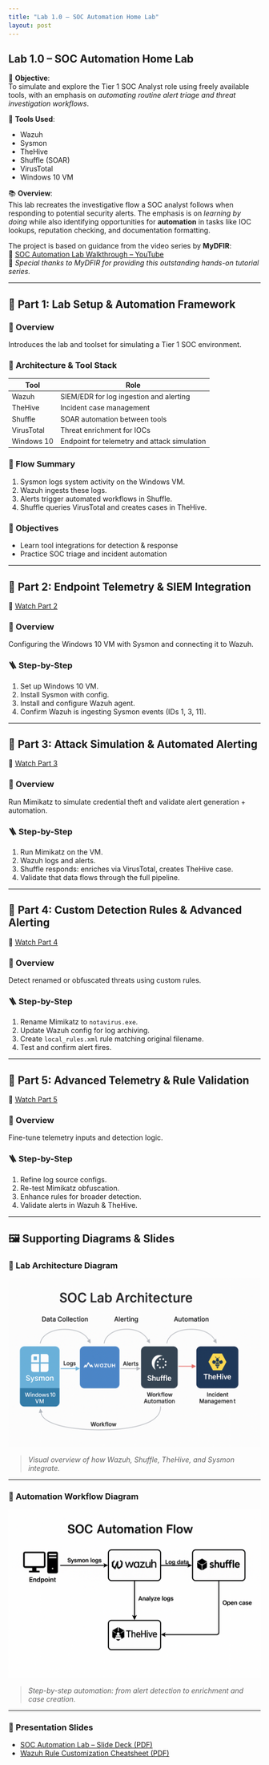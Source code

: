 ```yaml
---
title: "Lab 1.0 – SOC Automation Home Lab"
layout: post
---
```


## Lab 1.0 – SOC Automation Home Lab

🎯 **Objective**:  
To simulate and explore the Tier 1 SOC Analyst role using freely available tools, with an emphasis on *automating routine alert triage and threat investigation workflows*.

🔧 **Tools Used**:
- Wazuh
- Sysmon
- TheHive
- Shuffle (SOAR)
- VirusTotal
- Windows 10 VM

📚 **Overview**:  
This lab recreates the investigative flow a SOC analyst follows when responding to potential security alerts. The emphasis is on *learning by doing* while also identifying opportunities for **automation** in tasks like IOC lookups, reputation checking, and documentation formatting.

The project is based on guidance from the video series by **MyDFIR**:  
🎥 [SOC Automation Lab Walkthrough – YouTube](https://youtu.be/XR3eamn8ydQ?si=WLR8_IjbkIGodCc5)  
💬 *Special thanks to MyDFIR for providing this outstanding hands-on tutorial series.*

---

## 📌 Part 1: Lab Setup & Automation Framework

### 🧭 Overview
Introduces the lab and toolset for simulating a Tier 1 SOC environment.

### 🧱 Architecture & Tool Stack
| Tool        | Role                                      |
|-------------|--------------------------------------------|
| Wazuh       | SIEM/EDR for log ingestion and alerting    |
| TheHive     | Incident case management                   |
| Shuffle     | SOAR automation between tools              |
| VirusTotal  | Threat enrichment for IOCs                 |
| Windows 10  | Endpoint for telemetry and attack simulation |

### 🔁 Flow Summary
1. Sysmon logs system activity on the Windows VM.
2. Wazuh ingests these logs.
3. Alerts trigger automated workflows in Shuffle.
4. Shuffle queries VirusTotal and creates cases in TheHive.

### 🎯 Objectives
- Learn tool integrations for detection & response
- Practice SOC triage and incident automation

---

## 📌 Part 2: Endpoint Telemetry & SIEM Integration

🎥 [Watch Part 2](https://youtu.be/YxpUx0czgx4?si=DLSAAvLUZrr-cCxa)

### 🧭 Overview
Configuring the Windows 10 VM with Sysmon and connecting it to Wazuh.

### 🪜 Step-by-Step
1. Set up Windows 10 VM.
2. Install Sysmon with config.
3. Install and configure Wazuh agent.
4. Confirm Wazuh is ingesting Sysmon events (IDs 1, 3, 11).

---

## 📌 Part 3: Attack Simulation & Automated Alerting

🎥 [Watch Part 3](https://youtu.be/VuSKMPRXN1M?si=DieWa0WIDELuj0Ac)

### 🧭 Overview
Run Mimikatz to simulate credential theft and validate alert generation + automation.

### 🪜 Step-by-Step
1. Run Mimikatz on the VM.
2. Wazuh logs and alerts.
3. Shuffle responds: enriches via VirusTotal, creates TheHive case.
4. Validate that data flows through the full pipeline.

---

## 📌 Part 4: Custom Detection Rules & Advanced Alerting

🎥 [Watch Part 4](https://youtu.be/amTtlN3uvFU?si=MZzUMpAihcALguaF)

### 🧭 Overview
Detect renamed or obfuscated threats using custom rules.

### 🪜 Step-by-Step
1. Rename Mimikatz to `notavirus.exe`.
2. Update Wazuh config for log archiving.
3. Create `local_rules.xml` rule matching original filename.
4. Test and confirm alert fires.

---

## 📌 Part 5: Advanced Telemetry & Rule Validation

🎥 [Watch Part 5](https://youtu.be/GNXK00QapjQ?si=P2KyGpLFmAk9K0PO)

### 🧭 Overview
Fine-tune telemetry inputs and detection logic.

### 🪜 Step-by-Step
1. Refine log source configs.
2. Re-test Mimikatz obfuscation.
3. Enhance rules for broader detection.
4. Validate alerts in Wazuh & TheHive.

---

## 🖼️ Supporting Diagrams & Slides

### 🧱 Lab Architecture Diagram
![SOC Lab Architecture Diagram](assets/images/soc-architecture.png)
> *Visual overview of how Wazuh, Shuffle, TheHive, and Sysmon integrate.*

---

### 🔁 Automation Workflow Diagram
![SOC Automation Flow](assets/images/shuffle-workflow.png)
> *Step-by-step automation: from alert detection to enrichment and case creation.*

---

### 📂 Presentation Slides
- [SOC Automation Lab – Slide Deck (PDF)](assets/slides/soc-lab-summary.pdf)
- [Wazuh Rule Customization Cheatsheet (PDF)](assets/slides/wazuh-rules-cheatsheet.pdf)

